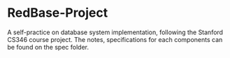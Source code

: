 # RedBase-Project
A self-practice on database system implementation, following the Stanford CS346 course project. The notes, specifications for each components  can be found on the spec folder.
